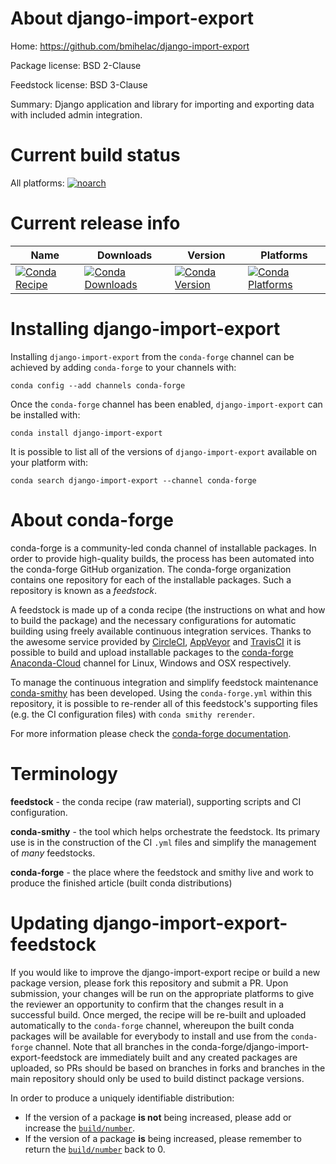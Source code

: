 About django-import-export
==========================

Home: https://github.com/bmihelac/django-import-export

Package license: BSD 2-Clause

Feedstock license: BSD 3-Clause

Summary: Django application and library for importing and exporting data with included admin integration.



Current build status
====================

All platforms:
[![noarch](https://img.shields.io/circleci/project/github/conda-forge/django-import-export-feedstock/master.svg?label=noarch)](https://circleci.com/gh/conda-forge/django-import-export-feedstock)

Current release info
====================

| Name | Downloads | Version | Platforms |
| --- | --- | --- | --- |
| [![Conda Recipe](https://img.shields.io/badge/recipe-django--import--export-green.svg)](https://anaconda.org/conda-forge/django-import-export) | [![Conda Downloads](https://img.shields.io/conda/dn/conda-forge/django-import-export.svg)](https://anaconda.org/conda-forge/django-import-export) | [![Conda Version](https://img.shields.io/conda/vn/conda-forge/django-import-export.svg)](https://anaconda.org/conda-forge/django-import-export) | [![Conda Platforms](https://img.shields.io/conda/pn/conda-forge/django-import-export.svg)](https://anaconda.org/conda-forge/django-import-export) |

Installing django-import-export
===============================

Installing `django-import-export` from the `conda-forge` channel can be achieved by adding `conda-forge` to your channels with:

```
conda config --add channels conda-forge
```

Once the `conda-forge` channel has been enabled, `django-import-export` can be installed with:

```
conda install django-import-export
```

It is possible to list all of the versions of `django-import-export` available on your platform with:

```
conda search django-import-export --channel conda-forge
```


About conda-forge
=================

conda-forge is a community-led conda channel of installable packages.
In order to provide high-quality builds, the process has been automated into the
conda-forge GitHub organization. The conda-forge organization contains one repository
for each of the installable packages. Such a repository is known as a *feedstock*.

A feedstock is made up of a conda recipe (the instructions on what and how to build
the package) and the necessary configurations for automatic building using freely
available continuous integration services. Thanks to the awesome service provided by
[CircleCI](https://circleci.com/), [AppVeyor](https://www.appveyor.com/)
and [TravisCI](https://travis-ci.org/) it is possible to build and upload installable
packages to the [conda-forge](https://anaconda.org/conda-forge)
[Anaconda-Cloud](https://anaconda.org/) channel for Linux, Windows and OSX respectively.

To manage the continuous integration and simplify feedstock maintenance
[conda-smithy](https://github.com/conda-forge/conda-smithy) has been developed.
Using the ``conda-forge.yml`` within this repository, it is possible to re-render all of
this feedstock's supporting files (e.g. the CI configuration files) with ``conda smithy rerender``.

For more information please check the [conda-forge documentation](https://conda-forge.org/docs/).

Terminology
===========

**feedstock** - the conda recipe (raw material), supporting scripts and CI configuration.

**conda-smithy** - the tool which helps orchestrate the feedstock.
                   Its primary use is in the construction of the CI ``.yml`` files
                   and simplify the management of *many* feedstocks.

**conda-forge** - the place where the feedstock and smithy live and work to
                  produce the finished article (built conda distributions)


Updating django-import-export-feedstock
=======================================

If you would like to improve the django-import-export recipe or build a new
package version, please fork this repository and submit a PR. Upon submission,
your changes will be run on the appropriate platforms to give the reviewer an
opportunity to confirm that the changes result in a successful build. Once
merged, the recipe will be re-built and uploaded automatically to the
`conda-forge` channel, whereupon the built conda packages will be available for
everybody to install and use from the `conda-forge` channel.
Note that all branches in the conda-forge/django-import-export-feedstock are
immediately built and any created packages are uploaded, so PRs should be based
on branches in forks and branches in the main repository should only be used to
build distinct package versions.

In order to produce a uniquely identifiable distribution:
 * If the version of a package **is not** being increased, please add or increase
   the [``build/number``](https://conda.io/docs/user-guide/tasks/build-packages/define-metadata.html#build-number-and-string).
 * If the version of a package **is** being increased, please remember to return
   the [``build/number``](https://conda.io/docs/user-guide/tasks/build-packages/define-metadata.html#build-number-and-string)
   back to 0.
